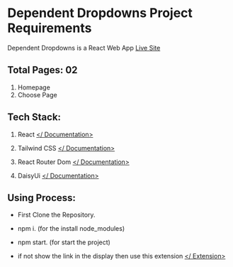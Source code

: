 # Dependent Dropdowns Project Requirements

Dependent Dropdowns is a React Web App [Live Site](https://dependent-dropdowns.netlify.app/)

## Total Pages: 02

1.  Homepage
2.  Choose Page

## Tech Stack:

1.  React [</ Documentation>](https://reactjs.org/docs/getting-started.html)
2.  Tailwind CSS [</ Documentation>](https://tailwindcss.com/docs/installation)
3.  React Router Dom [</ Documentation>](https://reactrouter.com/docs/en/v6/getting-started/overview)

4.  DaisyUi [</ Documentation>](https://daisyui.com/)

## Using Process:

- First Clone the Repository.
- npm i. (for the install node_modules)

- npm start. (for start the project)

- if not show the link in the display then use this extension [</ Extension>](https://chrome.google.com/webstore/detail/ignore-x-frame-headers/gleekbfjekiniecknbkamfmkohkpodhe)

